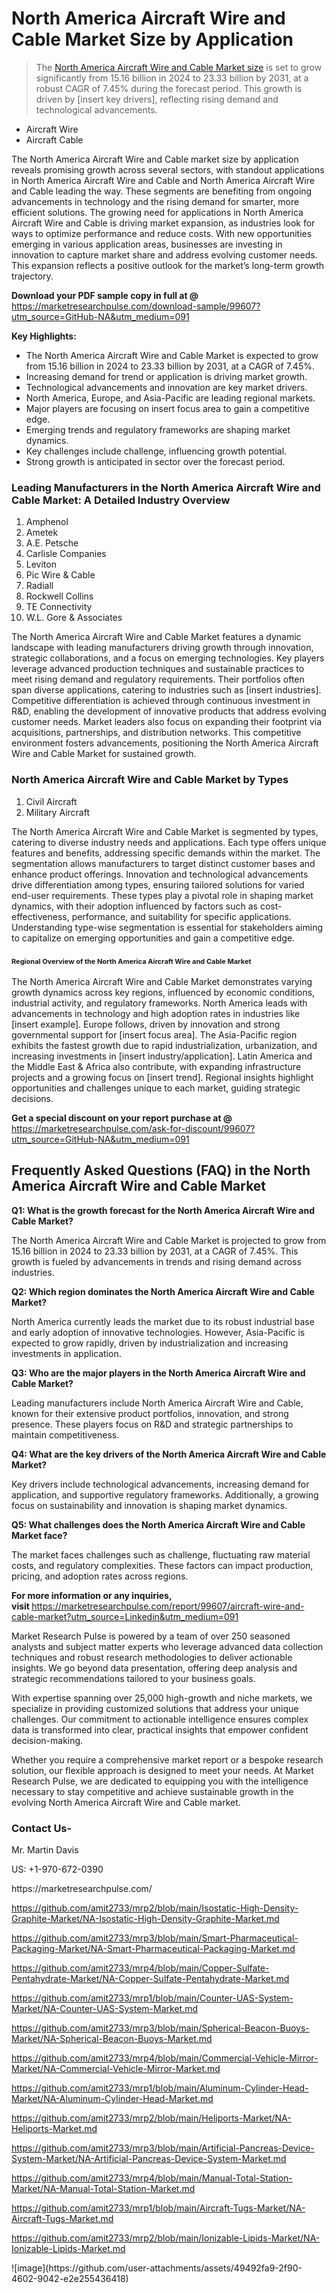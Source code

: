 <h1>North America Aircraft Wire and Cable Market&nbsp;Size by Application</h1><blockquote><p>The <a href="https://marketresearchpulse.com/download-sample/99607?utm_source=GitHub-NA&amp;utm_medium=091">North America Aircraft Wire and Cable Market size</a> is set to grow significantly from 15.16 billion in 2024 to 23.33 billion by 2031, at a robust CAGR of 7.45% during the forecast period. This growth is driven by [insert key drivers], reflecting rising demand and technological advancements.</p></blockquote><ul><li>Aircraft Wire<li> Aircraft Cable</li></ul><p>The North America Aircraft Wire and Cable market size by application reveals promising growth across several sectors, with standout applications in North America Aircraft Wire and Cable and North America Aircraft Wire and Cable leading the way. These segments are benefiting from ongoing advancements in technology and the rising demand for smarter, more efficient solutions. The growing need for applications in North America Aircraft Wire and Cable is driving market expansion, as industries look for ways to optimize performance and reduce costs. With new opportunities emerging in various application areas, businesses are investing in innovation to capture market share and address evolving customer needs. This expansion reflects a positive outlook for the market’s long-term growth trajectory.</p><p><strong>Download your PDF sample copy in full at @ </strong><a href="https://marketresearchpulse.com/download-sample/99607?utm_source=GitHub-NA&amp;utm_medium=091">https://marketresearchpulse.com/download-sample/99607?utm_source=GitHub-NA&amp;utm_medium=091</a></p><p><strong>Key Highlights: </strong></p><ul><li>The North America Aircraft Wire and Cable Market is expected to grow from 15.16 billion in 2024 to 23.33 billion by 2031, at a CAGR of 7.45%.</li><li>Increasing demand for trend or application is driving market growth.</li><li>Technological advancements and innovation are key market drivers.</li><li>North America, Europe, and Asia-Pacific are leading regional markets.</li><li>Major players are focusing on insert focus area to gain a competitive edge.</li><li>Emerging trends and regulatory frameworks are shaping market dynamics.</li><li>Key challenges include challenge, influencing growth potential.</li><li>Strong growth is anticipated in sector over the forecast period.</li></ul><h3>Leading Manufacturers in the North America Aircraft Wire and Cable Market: A Detailed Industry Overview</h3><ol><li>Amphenol</li><li>Ametek</li><li>A.E. Petsche</li><li>Carlisle Companies</li><li>Leviton</li><li>Pic Wire & Cable</li><li>Radiall</li><li>Rockwell Collins</li><li>TE Connectivity</li><li>W.L. Gore & Associates</li></ol><div class="flex max-w-full flex-col flex-grow"><div class="min-h-8 text-message flex w-full flex-col items-end gap-2 whitespace-normal break-words [.text-message+&amp;]:mt-5" dir="auto" data-message-author-role="assistant" data-message-id="fd8432e4-4910-450d-b182-61b7bfb0a01f" data-message-model-slug="gpt-4o"><div class="flex w-full flex-col gap-1 empty:hidden first:pt-[3px]"><div class="markdown prose w-full break-words dark:prose-invert light"><p>The North America Aircraft Wire and Cable Market features a dynamic landscape with leading manufacturers driving growth through innovation, strategic collaborations, and a focus on emerging technologies. Key players leverage advanced production techniques and sustainable practices to meet rising demand and regulatory requirements. Their portfolios often span diverse applications, catering to industries such as [insert industries]. Competitive differentiation is achieved through continuous investment in R&amp;D, enabling the development of innovative products that address evolving customer needs. Market leaders also focus on expanding their footprint via acquisitions, partnerships, and distribution networks. This competitive environment fosters advancements, positioning the North America Aircraft Wire and Cable Market for sustained growth.</p></div></div></div></div><h3>North America Aircraft Wire and Cable Market by Types</h3><ol><li>Civil Aircraft<li> Military Aircraft</li></ol><div class="flex max-w-full flex-col flex-grow"><div class="min-h-8 text-message flex w-full flex-col items-end gap-2 whitespace-normal break-words [.text-message+&amp;]:mt-5" dir="auto" data-message-author-role="assistant" data-message-id="084470be-0bb7-4664-bddf-5156b4f41249" data-message-model-slug="gpt-4o-mini"><div class="flex w-full flex-col gap-1 empty:hidden first:pt-[3px]"><div class="markdown prose w-full break-words dark:prose-invert light"><p>The North America Aircraft Wire and Cable Market is segmented by types, catering to diverse industry needs and applications. Each type offers unique features and benefits, addressing specific demands within the market. The segmentation allows manufacturers to target distinct customer bases and enhance product offerings. Innovation and technological advancements drive differentiation among types, ensuring tailored solutions for varied end-user requirements. These types play a pivotal role in shaping market dynamics, with their adoption influenced by factors such as cost-effectiveness, performance, and suitability for specific applications. Understanding type-wise segmentation is essential for stakeholders aiming to capitalize on emerging opportunities and gain a competitive edge.</p></div></div></div></div><h3><span style="font-size: 11px;">Regional Overview of the North America Aircraft Wire and Cable Market</span></h3><div class="flex max-w-full flex-col flex-grow"><div class="min-h-8 text-message flex w-full flex-col items-end gap-2 whitespace-normal break-words [.text-message+&amp;]:mt-5" dir="auto" data-message-author-role="assistant" data-message-id="e9038762-ce64-4e30-91c9-9bd413514231" data-message-model-slug="gpt-4o-mini"><div class="flex w-full flex-col gap-1 empty:hidden first:pt-[3px]"><div class="markdown prose w-full break-words dark:prose-invert light"><p>The North America Aircraft Wire and Cable Market demonstrates varying growth dynamics across key regions, influenced by economic conditions, industrial activity, and regulatory frameworks. North America leads with advancements in technology and high adoption rates in industries like [insert example]. Europe follows, driven by innovation and strong governmental support for [insert focus area]. The Asia-Pacific region exhibits the fastest growth due to rapid industrialization, urbanization, and increasing investments in [insert industry/application]. Latin America and the Middle East &amp; Africa also contribute, with expanding infrastructure projects and a growing focus on [insert trend]. Regional insights highlight opportunities and challenges unique to each market, guiding strategic decisions.</p></div></div></div></div><p><strong>Get a special discount on your report purchase at @ </strong><a href="https://marketresearchpulse.com/ask-for-discount/99607?utm_source=GitHub-NA&amp;utm_medium=091">https://marketresearchpulse.com/ask-for-discount/99607?utm_source=GitHub-NA&amp;utm_medium=091</a></p><h2>Frequently Asked Questions (FAQ) in the North America Aircraft Wire and Cable Market</h2><p><strong>Q1: What is the growth forecast for the North America Aircraft Wire and Cable Market?</strong></p><p>The North America Aircraft Wire and Cable Market is projected to grow from 15.16 billion in 2024 to 23.33 billion by 2031, at a CAGR of 7.45%. This growth is fueled by advancements in trends and rising demand across industries.</p><p><strong>Q2: Which region dominates the North America Aircraft Wire and Cable Market?</strong></p><p>North America currently leads the market due to its robust industrial base and early adoption of innovative technologies. However, Asia-Pacific is expected to grow rapidly, driven by industrialization and increasing investments in application.</p><p><strong>Q3: Who are the major players in the North America Aircraft Wire and Cable Market?</strong></p><p>Leading manufacturers include North America Aircraft Wire and Cable, known for their extensive product portfolios, innovation, and strong presence. These players focus on R&amp;D and strategic partnerships to maintain competitiveness.</p><p><strong>Q4: What are the key drivers of the North America Aircraft Wire and Cable Market?</strong></p><p>Key drivers include technological advancements, increasing demand for application, and supportive regulatory frameworks. Additionally, a growing focus on sustainability and innovation is shaping market dynamics.</p><p><strong>Q5: What challenges does the North America Aircraft Wire and Cable Market face?</strong></p><p>The market faces challenges such as challenge, fluctuating raw material costs, and regulatory complexities. These factors can impact production, pricing, and adoption rates across regions.</p><p><strong>For more information or any inquiries, visit&nbsp;</strong><a href="https://marketresearchpulse.com/report/99607/aircraft-wire-and-cable-market?utm_source=Linkedin&utm_medium=091">https://marketresearchpulse.com/report/99607/aircraft-wire-and-cable-market?utm_source=Linkedin&utm_medium=091</a></p><p>Market Research Pulse is powered by a team of over 250 seasoned analysts and subject matter experts who leverage advanced data collection techniques and robust research methodologies to deliver actionable insights. We go beyond data presentation, offering deep analysis and strategic recommendations tailored to your business goals.</p><p>With expertise spanning over 25,000 high-growth and niche markets, we specialize in providing customized solutions that address your unique challenges. Our commitment to actionable intelligence ensures complex data is transformed into clear, practical insights that empower confident decision-making.</p><p>Whether you require a comprehensive market report or a bespoke research solution, our flexible approach is designed to meet your needs. At Market Research Pulse, we are dedicated to equipping you with the intelligence necessary to stay competitive and achieve sustainable growth in the evolving North America Aircraft Wire and Cable market.</p><h3><strong>Contact Us-</strong></h3><p>Mr. Martin Davis</p><p>US: +1-970-672-0390</p><p>https://marketresearchpulse.com/</p><p><a href="https://github.com/amit2733/mrp2/blob/main/Isostatic-High-Density-Graphite-Market/NA-Isostatic-High-Density-Graphite-Market.md">https://github.com/amit2733/mrp2/blob/main/Isostatic-High-Density-Graphite-Market/NA-Isostatic-High-Density-Graphite-Market.md</a></p><p><a href="https://github.com/amit2733/mrp3/blob/main/Smart-Pharmaceutical-Packaging-Market/NA-Smart-Pharmaceutical-Packaging-Market.md">https://github.com/amit2733/mrp3/blob/main/Smart-Pharmaceutical-Packaging-Market/NA-Smart-Pharmaceutical-Packaging-Market.md</a></p><p><a href="https://github.com/amit2733/mrp4/blob/main/Copper-Sulfate-Pentahydrate-Market/NA-Copper-Sulfate-Pentahydrate-Market.md">https://github.com/amit2733/mrp4/blob/main/Copper-Sulfate-Pentahydrate-Market/NA-Copper-Sulfate-Pentahydrate-Market.md</a></p><p><a href="https://github.com/amit2733/mrp1/blob/main/Counter-UAS-System-Market/NA-Counter-UAS-System-Market.md">https://github.com/amit2733/mrp1/blob/main/Counter-UAS-System-Market/NA-Counter-UAS-System-Market.md</a></p><p><a href="https://github.com/amit2733/mrp3/blob/main/Spherical-Beacon-Buoys-Market/NA-Spherical-Beacon-Buoys-Market.md">https://github.com/amit2733/mrp3/blob/main/Spherical-Beacon-Buoys-Market/NA-Spherical-Beacon-Buoys-Market.md</a></p><p><a href="https://github.com/amit2733/mrp4/blob/main/Commercial-Vehicle-Mirror-Market/NA-Commercial-Vehicle-Mirror-Market.md">https://github.com/amit2733/mrp4/blob/main/Commercial-Vehicle-Mirror-Market/NA-Commercial-Vehicle-Mirror-Market.md</a></p><p><a href="https://github.com/amit2733/mrp1/blob/main/Aluminum-Cylinder-Head-Market/NA-Aluminum-Cylinder-Head-Market.md">https://github.com/amit2733/mrp1/blob/main/Aluminum-Cylinder-Head-Market/NA-Aluminum-Cylinder-Head-Market.md</a></p><p><a href="https://github.com/amit2733/mrp2/blob/main/Heliports-Market/NA-Heliports-Market.md">https://github.com/amit2733/mrp2/blob/main/Heliports-Market/NA-Heliports-Market.md</a></p><p><a href="https://github.com/amit2733/mrp3/blob/main/Artificial-Pancreas-Device-System-Market/NA-Artificial-Pancreas-Device-System-Market.md">https://github.com/amit2733/mrp3/blob/main/Artificial-Pancreas-Device-System-Market/NA-Artificial-Pancreas-Device-System-Market.md</a></p><p><a href="https://github.com/amit2733/mrp4/blob/main/Manual-Total-Station-Market/NA-Manual-Total-Station-Market.md">https://github.com/amit2733/mrp4/blob/main/Manual-Total-Station-Market/NA-Manual-Total-Station-Market.md</a></p><p><a href="https://github.com/amit2733/mrp1/blob/main/Aircraft-Tugs-Market/NA-Aircraft-Tugs-Market.md">https://github.com/amit2733/mrp1/blob/main/Aircraft-Tugs-Market/NA-Aircraft-Tugs-Market.md</a></p><p><a href="https://github.com/amit2733/mrp2/blob/main/Ionizable-Lipids-Market/NA-Ionizable-Lipids-Market.md">https://github.com/amit2733/mrp2/blob/main/Ionizable-Lipids-Market/NA-Ionizable-Lipids-Market.md</a></p>
![image](https://github.com/user-attachments/assets/49492fa9-2f90-4602-9042-e2e255436418)
